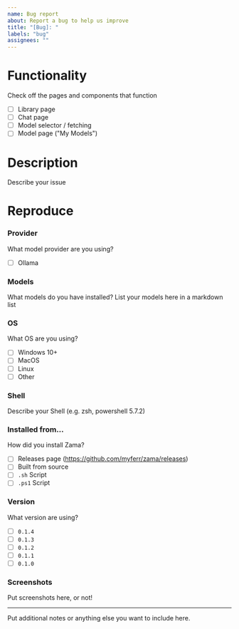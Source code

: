 ```yaml
---
name: Bug report
about: Report a bug to help us improve
title: "[Bug]: "
labels: "bug"
assignees: ""
---
```


# Functionality

Check off the pages and components that function

- [ ] Library page
- [ ] Chat page
- [ ] Model selector / fetching
- [ ] Model page ("My Models")

# Description

Describe your issue

# Reproduce

### Provider

What model provider are you using?

- [ ] Ollama

### Models

What models do you have installed? List your models here in a markdown list

### OS

What OS are you using?

- [ ] Windows 10+
- [ ] MacOS
- [ ] Linux
- [ ] Other

### Shell

Describe your Shell (e.g. zsh, powershell 5.7.2)

### Installed from...

How did you install Zama?

- [ ] Releases page (https://github.com/myferr/zama/releases)
- [ ] Built from source
- [ ] `.sh` Script
- [ ] `.ps1` Script

### Version

What version are using?

- [ ] `0.1.4`
- [ ] `0.1.3`
- [ ] `0.1.2`
- [ ] `0.1.1`
- [ ] `0.1.0`

### Screenshots

Put screenshots here, or not!

---

Put additional notes or anything else you want to include here.
